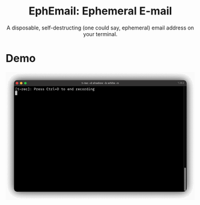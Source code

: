 <div align="center">
 <h1><strong>EphEmail:  Ephemeral E-mail</strong></h1>

 A disposable, self-destructing (one could say, ephemeral) email address on your terminal.
</div>


# Demo

![demo](./docs/demo.gif)


